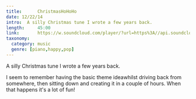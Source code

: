```yaml
---
title: 		ChristmasHoHoHo
date: 12/22/14
intro:	A silly Christmas tune I wrote a few years back.
length: 	45:00
link:		https://w.soundcloud.com/player/?url=https%3A//api.soundcloud.com/tracks/182684303
taxonomy:
  category: music
  genre: [piano,happy,pop]
---
```


A silly Christmas tune I wrote a few years back.  

I seem to remember having the basic theme ideawhilst driving back from somewhere, then sitting down and creating it in a couple of hours. When that happens it's a lot of fun!
